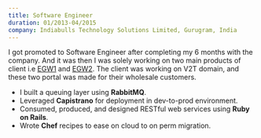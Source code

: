 ```yaml
---
title: Software Engineer
duration: 01/2013-04/2015
company: Indiabulls Technology Solutions Limited, Gurugram, India
---
```


I got promoted to Software Engineer after completing my 6 
months with the company. And it was then I was solely working 
on two main products of client i.e [EGW1](https://egw1.phonetag.com) and [EGW2](https://egw2.phonetag.com).
The client was working on V2T domain, and these two portal was made for their wholesale customers.
- I built a queuing layer using **RabbitMQ**.
- Leveraged **Capistrano** for deployment in dev-to-prod environment.
- Consumed, produced, and designed RESTful web services using **Ruby on Rails**.
- Wrote **Chef** recipes to ease on cloud to on perm migration. 